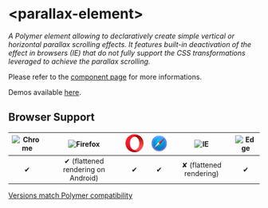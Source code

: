 # &lt;parallax-element&gt;
_A Polymer element allowing to declaratively create simple vertical or horizontal parallax scrolling effects. It features built-in deactivation of the effect in browsers (IE) that do not fully support the CSS transformations leveraged to achieve the parallax scrolling._

Please refer to the <a href="https://vguillou.github.io/webcomponents/parallax-element/">component page</a> for more informations.

Demos available <a href="https://vguillou.github.io/webcomponents/parallax-element/demo">here</a>.

## Browser Support

![Chrome](https://github.com/alrra/browser-logos/raw/master/chrome/chrome_64x64.png) | ![Firefox](https://github.com/alrra/browser-logos/raw/master/firefox/firefox_64x64.png) | ![Opera](https://github.com/alrra/browser-logos/raw/master/opera/opera_64x64.png) | ![Safari](https://github.com/alrra/browser-logos/raw/master/safari/safari_64x64.png) | ![IE](https://github.com/alrra/browser-logos/raw/master/internet-explorer/internet-explorer_64x64.png) | ![Edge](https://github.com/alrra/browser-logos/raw/master/edge/edge_64x64.png)
:---:|:---:|:---:|:---:|:---:|:---:|
✔  | ✔ (flattened rendering on Android) | ✔ | ✔ | ✘ (flattened rendering) | ✔ |

[Versions match Polymer compatibility](https://www.polymer-project.org/1.0/resources/compatibility.html)
